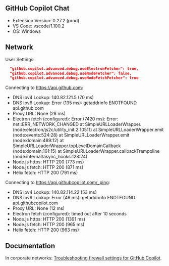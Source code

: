## GitHub Copilot Chat

- Extension Version: 0.27.2 (prod)
- VS Code: vscode/1.100.2
- OS: Windows

## Network

User Settings:
```json
  "github.copilot.advanced.debug.useElectronFetcher": true,
  "github.copilot.advanced.debug.useNodeFetcher": false,
  "github.copilot.advanced.debug.useNodeFetchFetcher": true
```

Connecting to https://api.github.com:
- DNS ipv4 Lookup: 140.82.121.5 (70 ms)
- DNS ipv6 Lookup: Error (135 ms): getaddrinfo ENOTFOUND api.github.com
- Proxy URL: None (28 ms)
- Electron fetch (configured): Error (7420 ms): Error: net::ERR_NETWORK_CHANGED
    at SimpleURLLoaderWrapper.<anonymous> (node:electron/js2c/utility_init:2:10511)
    at SimpleURLLoaderWrapper.emit (node:events:524:28)
    at SimpleURLLoaderWrapper.emit (node:domain:489:12)
    at SimpleURLLoaderWrapper.topLevelDomainCallback (node:domain:161:15)
    at SimpleURLLoaderWrapper.callbackTrampoline (node:internal/async_hooks:128:24)
- Node.js https: HTTP 200 (773 ms)
- Node.js fetch: HTTP 200 (871 ms)
- Helix fetch: HTTP 200 (791 ms)

Connecting to https://api.githubcopilot.com/_ping:
- DNS ipv4 Lookup: 140.82.114.22 (53 ms)
- DNS ipv6 Lookup: Error (46 ms): getaddrinfo ENOTFOUND api.githubcopilot.com
- Proxy URL: None (12 ms)
- Electron fetch (configured): timed out after 10 seconds
- Node.js https: HTTP 200 (1391 ms)
- Node.js fetch: HTTP 200 (965 ms)
- Helix fetch: HTTP 200 (963 ms)

## Documentation

In corporate networks: [Troubleshooting firewall settings for GitHub Copilot](https://docs.github.com/en/copilot/troubleshooting-github-copilot/troubleshooting-firewall-settings-for-github-copilot).